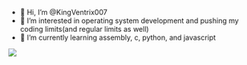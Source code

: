 - 👋 Hi, I’m @KingVentrix007
- 👀 I’m interested in operating system development and pushing my coding limits(and regular limits as well)
- 🌱 I’m currently learning assembly, c, python, and javascript
<img src="https://github-readme-stats.vercel.app/api/top-langs/?username=kingventrix007&layout=compact&theme=vision-friendly-dark">

<!---
KingVentrix007/KingVentrix007 is a ✨ special ✨ repository because its `README.md` (this file) appears on your GitHub profile.
You can click the Preview link to take a look at your changes.
--->
